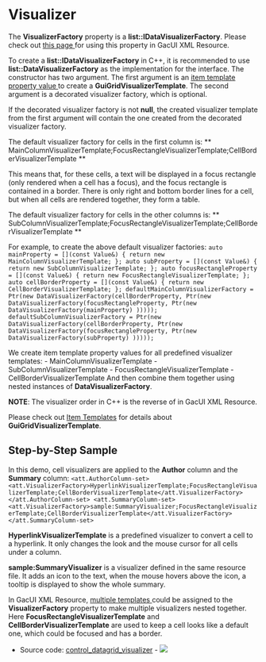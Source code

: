 # Visualizer

The **VisualizerFactory** property is a **list::IDataVisualizerFactory**. Please check out [ this page ](../../../.././gacui/xmlres/instance/properties.md) for using this property in GacUI XML Resource.

To create a **list::IDataVisualizerFactory** in C++, it is recommended to use **list::DataVisualizerFactory** as the implementation for the interface. The constructor has two argument. The first argument is an [ item template property value ](../../../.././gacui/xmlres/instance/properties.md) to create a **GuiGridVisualizerTemplate**. The second argument is a decorated visualizer factory, which is optional.

If the decorated visualizer factory is not **null**, the created visualizer template from the first argument will contain the one created from the decorated visualizer factory.

The default visualizer factory for cells in the first column is: ** MainColumnVisualizerTemplate;FocusRectangleVisualizerTemplate;CellBorderVisualizerTemplate **

This means that, for these cells, a text will be displayed in a focus rectangle (only rendered when a cell has a focus), and the focus rectangle is contained in a border. There is only right and bottom border lines for a cell, but when all cells are rendered together, they form a table.

The default visualizer factory for cells in the other columns is: ** SubColumnVisualizerTemplate;FocusRectangleVisualizerTemplate;CellBorderVisualizerTemplate **

For example, to create the above default visualizer factories: ``` auto mainProperty = [](const Value&) { return new MainColumnVisualizerTemplate; }; auto subProperty = [](const Value&) { return new SubColumnVisualizerTemplate; }; auto focusRectangleProperty = [](const Value&) { return new FocusRectangleVisualizerTemplate; }; auto cellBorderProperty = [](const Value&) { return new CellBorderVisualizerTemplate; }; defaultMainColumnVisualizerFactory = Ptr(new DataVisualizerFactory(cellBorderProperty, Ptr(new DataVisualizerFactory(focusRectangleProperty, Ptr(new DataVisualizerFactory(mainProperty) ))))); defaultSubColumnVisualizerFactory = Ptr(new DataVisualizerFactory(cellBorderProperty, Ptr(new DataVisualizerFactory(focusRectangleProperty, Ptr(new DataVisualizerFactory(subProperty) ))))); ```

We create item template property values for all predefined visualizer templates: - MainColumnVisualizerTemplate - SubColumnVisualizerTemplate - FocusRectangleVisualizerTemplate - CellBorderVisualizerTemplate And then combine them together using nested instances of **DataVisualizerFactory**.

**NOTE**: The visualizer order in C++ is the reverse of in GacUI XML Resource.

Please check out [Item Templates](../../../.././gacui/components/itemplates/home.md) for details about **GuiGridVisualizerTemplate**.

## Step-by-Step Sample

In this demo, cell visualizers are applied to the **Author** column and the **Summary** column: ``` <att.AuthorColumn-set> <att.VisualizerFactory>HyperlinkVisualizerTemplate;FocusRectangleVisualizerTemplate;CellBorderVisualizerTemplate</att.VisualizerFactory> </att.AuthorColumn-set> <att.SummaryColumn-set> <att.VisualizerFactory>sample:SummaryVisualizer;FocusRectangleVisualizerTemplate;CellBorderVisualizerTemplate</att.VisualizerFactory> </att.SummaryColumn-set> ```

**HyperlinkVisualizerTemplate** is a predefined visualizer to convert a cell to a hyperlink. It only changes the look and the mouse cursor for all cells under a column.

**sample:SummaryVisualizer** is a visualizer defined in the same resource file. It adds an icon to the text, when the mouse hovers above the icon, a tooltip is displayed to show the whole summary.

In GacUI XML Resource, [ multiple templates ](../../../.././gacui/xmlres/instance/properties.md) could be assigned to the **VisualizerFactory** property to make multiple visualizers nested together. Here **FocusRectangleVisualizerTemplate** and **CellBorderVisualizerTemplate** are used to keep a cell looks like a default one, which could be focused and has a border.

- Source code: [control_datagrid_visualizer](https://github.com/vczh-libraries/Release/blob/master/SampleForDoc/GacUI/XmlRes/control_datagrid_visualizer/Resource.xml) - ![](https://gaclib.net/doc/gacui/control_datagrid_visualizer.gif)


